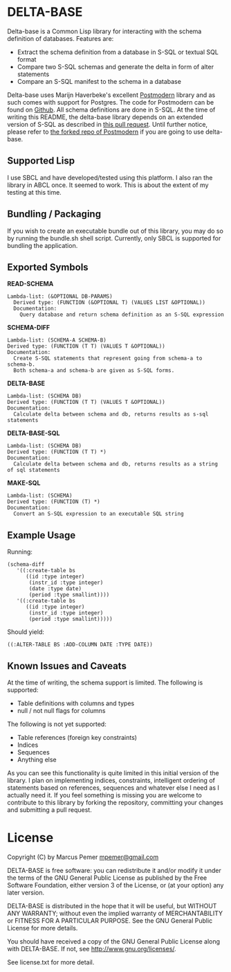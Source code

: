 DELTA-BASE
==========

Delta-base is a Common Lisp library for interacting with the schema definition of databases. Features are:

* Extract the schema definition from a database in S-SQL or textual SQL format
* Compare two S-SQL schemas and generate the delta in form of alter statements
* Compare an S-SQL manifest to the schema in a database 

Delta-base uses Marijn Haverbeke's excellent [Postmodern](http://marijnhaverbeke.nl/postmodern/) library and as such comes with support for Postgres. The code for Postmodern can be found on [Github](https://github.com/marijnh/Postmodern). All schema definitions are done in S-SQL. At the time of writing this README, the delta-base library depends on an extended version of S-SQL as described in [this pull request](https://github.com/marijnh/Postmodern/pull/66). Until further notice, please refer to [the forked repo of Postmodern](https://github.com/mpemer/Postmodern) if you are going to use delta-base.

Supported Lisp
--------------
I use SBCL and have developed/tested using this platform. I also ran the library in ABCL once. It seemed to work. This is about the extent of my testing at this time.

Bundling / Packaging
--------------------
If you wish to create an executable bundle out of this library, you may do so by running the bundle.sh shell script. Currently, only SBCL is supported for bundling the application.

Exported Symbols
----------------

 **READ-SCHEMA**

    Lambda-list: (&OPTIONAL DB-PARAMS)
      Derived type: (FUNCTION (&OPTIONAL T) (VALUES LIST &OPTIONAL))
      Documentation:
        Query database and return schema definition as an S-SQL expression


**SCHEMA-DIFF**

    Lambda-list: (SCHEMA-A SCHEMA-B)
    Derived type: (FUNCTION (T T) (VALUES T &OPTIONAL))
    Documentation:
      Create S-SQL statements that represent going from schema-a to schema-b.
      Both schema-a and schema-b are given as S-SQL forms.


**DELTA-BASE**

    Lambda-list: (SCHEMA DB)
    Derived type: (FUNCTION (T T) (VALUES T &OPTIONAL))
    Documentation:
      Calculate delta between schema and db, returns results as s-sql statements


**DELTA-BASE-SQL**

    Lambda-list: (SCHEMA DB)
    Derived type: (FUNCTION (T T) *)
    Documentation:
      Calculate delta between schema and db, returns results as a string of sql statements

**MAKE-SQL**

    Lambda-list: (SCHEMA)
    Derived type: (FUNCTION (T) *)
    Documentation:
      Convert an S-SQL expression to an executable SQL string


Example Usage
-------------

Running:

    (schema-diff
       '((:create-table bs
		  ((id :type integer) 
		   (instr_id :type integer) 
		   (date :type date)
		   (period :type smallint))))
	   '((:create-table bs
		  ((id :type integer) 
		   (instr_id :type integer) 
		   (period :type smallint)))))

Should yield:

    ((:ALTER-TABLE BS :ADD-COLUMN DATE :TYPE DATE))


Known Issues and Caveats
------------------------

At the time of writing, the schema support is limited. The following is supported:

* Table definitions with columns and types
* null / not null flags for columns

The following is not yet supported:

* Table references (foreign key constraints)
* Indices
* Sequences
* Anything else

As you can see this functionality is quite limited in this initial version of the library. I plan on implementing indices, constraints, intelligent ordering of statements based on references, sequences and whatever else I need as I actually need it. If you feel something is missing you are welcome to contribute to this library by forking the repository, committing your changes and submitting a pull request.

License
=======

Copyright (C) by Marcus Pemer <mpemer@gmail.com>

DELTA-BASE is free software: you can redistribute it and/or modify
it under the terms of the GNU General Public License as published by
the Free Software Foundation, either version 3 of the License, or
(at your option) any later version.

DELTA-BASE is distributed in the hope that it will be useful,
but WITHOUT ANY WARRANTY; without even the implied warranty of
MERCHANTABILITY or FITNESS FOR A PARTICULAR PURPOSE.  See the
GNU General Public License for more details.

You should have received a copy of the GNU General Public License
along with DELTA-BASE.  If not, see <http://www.gnu.org/licenses/>.

See license.txt for more detail.
